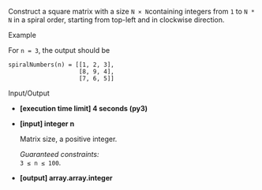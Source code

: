 
Construct a square matrix with a size  `N × N`containing integers from  `1`  to  `N * N`  in a spiral order, starting from top-left and in clockwise direction.

Example

For  `n = 3`, the output should be

    spiralNumbers(n) = [[1, 2, 3], 
					    [8, 9, 4], 
					    [7, 6, 5]] 

Input/Output

-   **[execution time limit] 4 seconds (py3)**
    
-   **[input] integer n**
    
    Matrix size, a positive integer.
    
    _Guaranteed constraints:_  
    `3 ≤ n ≤ 100`.
    
-   **[output] array.array.integer**
